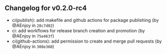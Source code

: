 ## Changelog for v0.2.0-rc4

- ci(publish): add makefile and github actions for package publishing (by @AEnjoy in `28c7d02`) 
- ci: add workflows for release branch creation and promotion (by @AEnjoy in `75e463f`) 
- ci(github-actions): add permission to create and merge pull requests (by @AEnjoy in `308e360`) 
